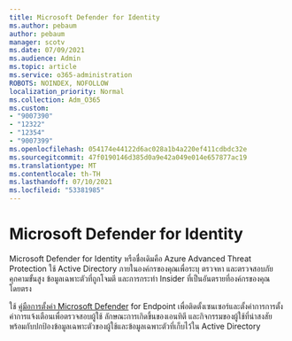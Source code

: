 ```yaml
---
title: Microsoft Defender for Identity
ms.author: pebaum
author: pebaum
manager: scotv
ms.date: 07/09/2021
ms.audience: Admin
ms.topic: article
ms.service: o365-administration
ROBOTS: NOINDEX, NOFOLLOW
localization_priority: Normal
ms.collection: Adm_O365
ms.custom:
- "9007390"
- "12322"
- "12354"
- "9007399"
ms.openlocfilehash: 054174e44122d6ac028a1b4a220ef411cdbdc32e
ms.sourcegitcommit: 47f0190146d385d0a9e42a049e014e657877ac19
ms.translationtype: MT
ms.contentlocale: th-TH
ms.lasthandoff: 07/10/2021
ms.locfileid: "53381985"
---
```

# <a name="microsoft-defender-for-identity"></a>Microsoft Defender for Identity

Microsoft Defender for Identity หรือชื่อเดิมคือ Azure Advanced Threat Protection ใช้ Active Directory ภายในองค์กรของคุณเพื่อระบุ ตรวจหา และตรวจสอบภัยคุกคามขั้นสูง ข้อมูลเฉพาะตัวที่ถูกโจมตี และการกระทํา Insider ที่เป็นอันตรายที่องค์กรของคุณโดยตรง 

ใช้ [คู่มือการตั้งค่า Microsoft Defender](https://admin.microsoft.com/adminportal/home#/modernonboarding/defenderatpsetup) for Endpoint เพื่อติดตั้งเซนเซอร์และตั้งค่าการการตั้งค่าการแจ้งเตือนเพื่อตรวจสอบผู้ใช้ ลักษณะการเกิดขึ้นของเอนทิตี และกิจกรรมของผู้ใช้ที่น่าสงสัย พร้อมกับปกป้องข้อมูลเฉพาะตัวของผู้ใช้และข้อมูลเฉพาะตัวที่เก็บไว้ใน Active Directory
